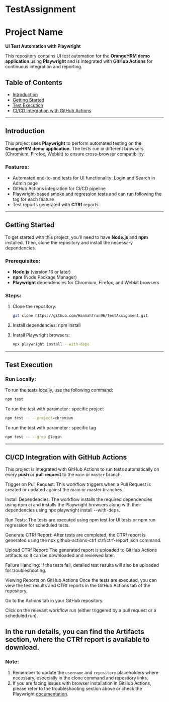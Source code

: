 # TestAssignment

# Project Name

**UI Test Automation with Playwright**

This repository contains UI test automation for the **OrangeHRM demo application** using **Playwright** and is integrated with **GitHub Actions** for continuous integration and reporting.

## Table of Contents

- [Introduction](#introduction)
- [Getting Started](#getting-started)
- [Test Execution](#test-execution)
- [CI/CD Integration with GitHub Actions](#cicd-integration-with-github-actions)

---

## Introduction

This project uses **Playwright** to perform automated testing on the **OrangeHRM demo application**. The tests run in different browsers (Chromium, Firefox, Webkit) to ensure cross-browser compatibility.

### Features:
- Automated end-to-end tests for UI functionality: Login and Search in Admin page
- GitHub Actions integration for CI/CD pipeline
- Playwright-based smoke and regression tests and can run following the tag for each feature
- Test reports generated with **CTRf** reports

---

## Getting Started

To get started with this project, you'll need to have **Node.js** and **npm** installed. Then, clone the repository and install the necessary dependencies.

### Prerequisites:

- **Node.js** (version 16 or later)
- **npm** (Node Package Manager)
- **Playwright** dependencies for Chromium, Firefox, and Webkit browsers

### Steps:

1. Clone the repository:
   ```bash
   git clone https://github.com/HannahTran96/TestAssignment.git
   ```

2. Install dependencies:
    npm install

3. Install Playwright browsers:
   ```bash
   npx playwright install --with-deps
   ```

---

## Test Execution

### Run Locally:

To run the tests locally, use the following command:

```bash
npm test
```
To run the test with parameter : specific project

```bash
npm test -- --project=chromium
```
To run the test with parameter : specific tag

```bash
npm test -- --grep @login
```

---

## CI/CD Integration with GitHub Actions

This project is integrated with GitHub Actions to run tests automatically on every **push** or **pull request** to the `main` or `master` branch.

Trigger on Pull Request: This workflow triggers when a Pull Request is created or updated against the main or master branches.

Install Dependencies: The workflow installs the required dependencies using npm ci and installs the Playwright browsers along with their dependencies using npx playwright install --with-deps.

Run Tests: The tests are executed using npm test for UI tests or npm run regression for scheduled tests.

Generate CTRf Report: After tests are completed, the CTRf report is generated using the npx github-actions-ctrf ctrf/ctrf-report.json command.

Upload CTRf Report: The generated report is uploaded to GitHub Actions artifacts so it can be downloaded and reviewed later.

Failure Handling: If the tests fail, detailed test results will also be uploaded for troubleshooting.

Viewing Reports on GitHub Actions
Once the tests are executed, you can view the test results and CTRf reports in the GitHub Actions tab of the repository.

Go to the Actions tab in your GitHub repository.

Click on the relevant workflow run (either triggered by a pull request or a scheduled run).

In the run details, you can find the Artifacts section, where the CTRf report is available to download.
---

### Note:

1. Remember to update the `username` and `repository` placeholders where necessary, especially in the clone command and repository links.
2. If you are facing issues with browser installation in GitHub Actions, please refer to the troubleshooting section above or check the Playwright [documentation](https://playwright.dev/).

